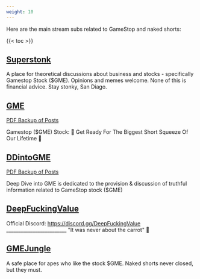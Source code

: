 ```yaml
---
weight: 10
---
```


Here are the main stream subs related to GameStop and naked shorts:

{{< toc >}}

## [Superstonk](https://www.reddit.com/r/Superstonk/)

A place for theoretical discussions about business and stocks - specifically Gamestop Stock ($GME). Opinions and memes welcome. None of this is financial advice. Stay stonky, San Diago.

## [GME](https://www.reddit.com/r/GME/)

[PDF Backup of Posts](https://github.com/lunarnautics/saved-reddit-posts/tree/master/GME)

Gamestop ($GME) Stock: 🚀 Get Ready For The Biggest Short Squeeze Of Our Lifetime 🚀

## [DDintoGME](https://www.reddit.com/r/DDintoGME/)

[PDF Backup of Posts](https://github.com/lunarnautics/saved-reddit-posts/tree/master/DDintoGME)

Deep Dive into GME is dedicated to the provision & discussion of truthful information related to GameStop stock ($GME)

## [DeepFuckingValue](https://www.reddit.com/r/DeepFuckingValue/)

Official Discord: https://discord.gg/DeepFuckingValue _________________________ "It was never about the carrot" 🥕

## [GMEJungle](https://www.reddit.com/r/GMEJungle/)

A safe place for apes who like the stock $GME. Naked shorts never closed, but they must.
